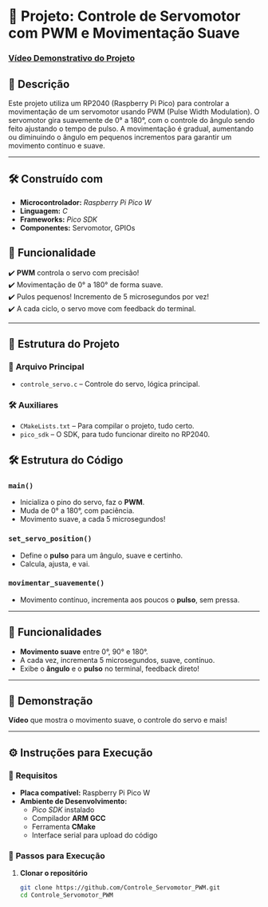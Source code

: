 # 🚀 **Projeto: Controle de Servomotor com PWM e Movimentação Suave**  


### [Vídeo Demonstrativo do Projeto](https://)

## 📌 **Descrição**  

Este projeto utiliza um RP2040 (Raspberry Pi Pico) para controlar a movimentação de um servomotor usando PWM (Pulse Width Modulation). O servomotor gira suavemente de 0° a 180°, com o controle do ângulo sendo feito ajustando o tempo de pulso. A movimentação é gradual, aumentando ou diminuindo o ângulo em pequenos incrementos para garantir um movimento contínuo e suave.

---

## 🛠 **Construído com**  

- **Microcontrolador:** *Raspberry Pi Pico W*  
- **Linguagem:** *C*  
- **Frameworks:** *Pico SDK*  
- **Componentes:** Servomotor, GPIOs  

## 🎯 **Funcionalidade**  

✔️ **PWM** controla o servo com precisão!  
✔️ Movimentação de 0° a 180° de forma suave.  
✔️ Pulos pequenos! Incremento de 5 microsegundos por vez!  
✔️ A cada ciclo, o servo move com feedback do terminal.  

---

## 📁 **Estrutura do Projeto**  

### 🔹 **Arquivo Principal**  

- `controle_servo.c` – Controle do servo, lógica principal.  

### 🛠 **Auxiliares**  

- `CMakeLists.txt` – Para compilar o projeto, tudo certo.  
- `pico_sdk` – O SDK, para tudo funcionar direito no RP2040.  

## 🛠️ **Estrutura do Código**  

### `main()`

- Inicializa o pino do servo, faz o **PWM**.
- Muda de 0° a 180°, com paciência.
- Movimento suave, a cada 5 microsegundos!

### `set_servo_position()`

- Define o **pulso** para um ângulo, suave e certinho.  
- Calcula, ajusta, e vai.

### `movimentar_suavemente()`

- Movimento contínuo, incrementa aos poucos o **pulso**, sem pressa.  

---

## 🚀 **Funcionalidades**  

- **Movimento suave** entre 0°, 90° e 180°.
- A cada vez, incrementa 5 microsegundos, suave, contínuo.
- Exibe o **ângulo** e o **pulso** no terminal, feedback direto!

---

## 🎥 **Demonstração**  

**Vídeo** que mostra o movimento suave, o controle do servo e mais!

---

## ⚙️ **Instruções para Execução**  

### 📌 **Requisitos**  

- **Placa compatível:** Raspberry Pi Pico W  
- **Ambiente de Desenvolvimento:**  
  - *Pico SDK* instalado  
  - Compilador **ARM GCC**  
  - Ferramenta **CMake**  
  - Interface serial para upload do código  

### 🚀 **Passos para Execução**  

1. **Clonar o repositório**  
   ```sh
   git clone https://github.com/Controle_Servomotor_PWM.git
   cd Controle_Servomotor_PWM
